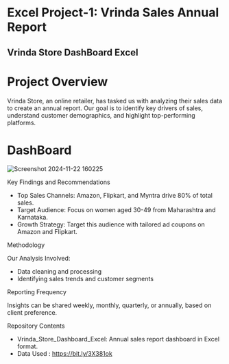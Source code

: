 # Excel Project-1: Vrinda Sales Annual Report

## Vrinda Store DashBoard Excel

# Project Overview

Vrinda Store, an online retailer, has tasked us with analyzing their sales data to create an annual report. Our goal is to identify key drivers of sales, understand customer demographics, and highlight top-performing platforms.

# DashBoard
![Screenshot 2024-11-22 160225](https://github.com/user-attachments/assets/4265f860-3e97-4b66-834a-dcc3e850dca4)


Key Findings and Recommendations

- Top Sales Channels: Amazon, Flipkart, and Myntra drive 80% of total sales.
- Target Audience: Focus on women aged 30-49 from Maharashtra and Karnataka.
- Growth Strategy: Target this audience with tailored ad coupons on Amazon and Flipkart.

Methodology

Our Analysis Involved:

- Data cleaning and processing
- Identifying sales trends and customer segments

Reporting Frequency

Insights can be shared weekly, monthly, quarterly, or annually, based on client preference.

Repository Contents

- Vrinda_Store_Dashboard_Excel: Annual sales report dashboard in Excel format.
- Data Used : https://bit.ly/3X381ok
